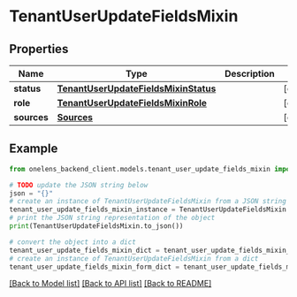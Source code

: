 # TenantUserUpdateFieldsMixin


## Properties

Name | Type | Description | Notes
------------ | ------------- | ------------- | -------------
**status** | [**TenantUserUpdateFieldsMixinStatus**](TenantUserUpdateFieldsMixinStatus.md) |  | [optional] 
**role** | [**TenantUserUpdateFieldsMixinRole**](TenantUserUpdateFieldsMixinRole.md) |  | [optional] 
**sources** | [**Sources**](Sources.md) |  | [optional] 

## Example

```python
from onelens_backend_client.models.tenant_user_update_fields_mixin import TenantUserUpdateFieldsMixin

# TODO update the JSON string below
json = "{}"
# create an instance of TenantUserUpdateFieldsMixin from a JSON string
tenant_user_update_fields_mixin_instance = TenantUserUpdateFieldsMixin.from_json(json)
# print the JSON string representation of the object
print(TenantUserUpdateFieldsMixin.to_json())

# convert the object into a dict
tenant_user_update_fields_mixin_dict = tenant_user_update_fields_mixin_instance.to_dict()
# create an instance of TenantUserUpdateFieldsMixin from a dict
tenant_user_update_fields_mixin_form_dict = tenant_user_update_fields_mixin.from_dict(tenant_user_update_fields_mixin_dict)
```
[[Back to Model list]](../README.md#documentation-for-models) [[Back to API list]](../README.md#documentation-for-api-endpoints) [[Back to README]](../README.md)



